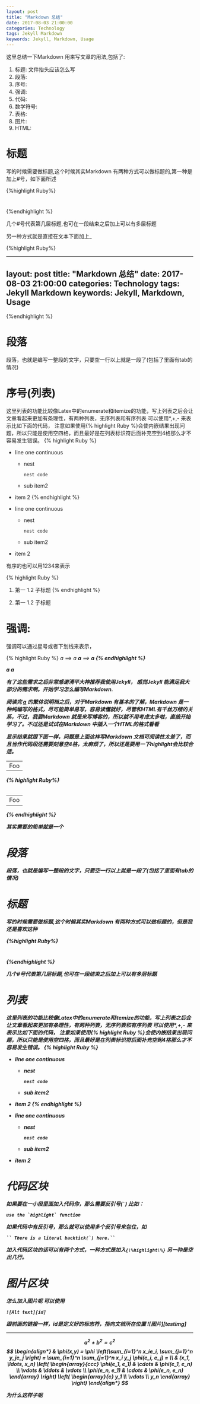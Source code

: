```yaml
---
layout: post
title: "Markdown 总结"
date: 2017-08-03 21:00:00
categories: Technology
tags: Jekyll Markdown
keywords: Jekyll, Markdown, Usage
---
```

    
这里总结一下Markdown 用来写文章的用法,包括了:

1. 标题: 文件抬头应该怎么写
2. 段落: 
3. 序号: 
4. 强调:
5. 代码:
6. 数学符号:
7. 表格: 
8. 图片:
9. HTML:


# 标题

写的时候需要做标题,这个时候其实Markdown 有两种方式可以做标题的,第一种是加上#号，如下面所述

{%highlight Ruby%}
#
##
#####
{%endhighlight %}

几个#号代表第几层标题,也可在一段结束之后加上可以有多层标题

另一种方式就是直接在文本下面加上\_

{%highlight Ruby%}

---
layout: post
title: "Markdown 总结"
date: 2017-08-03 21:00:00
categories: Technology
tags: Jekyll Markdown
keywords: Jekyll, Markdown, Usage
---
{%endhighlight %}


# 段落

段落，也就是编写一整段的文字，只要空一行以上就是一段了(包括了里面有tab的情况)

# 序号(列表)

这里列表的功能比较像Latex中的enumerate和itemize的功能，写上列表之后会让文章看起来更加有条理性，有两种列表，无序列表和有序列表
可以使用\*,\+,\- 来表示比如下面的代码， 注意如果使用\{\% highlight Ruby \%\}会使内嵌结果出现问题，所以只能是使用空四格，而且最好是在列表标识符后面补充空到4格那么才不容易发生错误。
{% highlight Ruby %}
*   line one 
    continuous
  
    *   nest 

            nest code

    *   sub item2
*   item 2
{% endhighlight %}

*   line one 
    continuous
  
    *   nest 

            nest code

    *   sub item2
*   item 2

有序的也可以用1234来表示

{% highlight Ruby %}
1. 第一
    1.2 子标题
{% endhighlight %}

1. 第一
    1.2 子标题

# 强调:

强调可以通过星号或者下划线来表示， 

{% highlight Ruby %}
*a* ==> <em> a <em>
**a** ==> <strong> a <strong>
{% endhighlight %}

*a* 
**a**




有了这些需求之后非常感谢清平大神推荐我使用Jekyll， 感觉Jekyll 能满足我大部分的需求啊。开始学习怎么编写Markdown.

阅读完 [a][othree] 的繁体说明档之后，对于Markdown 有基本的了解，Markdown 是一种纯编写的格式，尽可能简单易写，容易读懂就好，尽管和HTML有千丝万缕的关系，不过，我要Markdown 就是来写博客的，所以就不用考虑太多啦，直接开始学习了。不过还是试试在Markdown 中插入一个HTML的格式看看

显示结果就跟下面一样，问题是上面这样写Markdown 文档可阅读性太差了，而且当作代码段还需要刻意空4格，太麻烦了，所以还是要用一下highlight会比较合适。

<table>
    <tr>
        <td>Foo</td>
    <tr>
<table>

{% highlight Ruby%}
<table>
    <tr>
       <td>Foo</td>
    <tr>
<table>
{% endhighlight %}

其实需要的简单就是一个

# 段落

段落，也就是编写一整段的文字，只要空一行以上就是一段了(包括了里面有tab的情况)

# 标题

写的时候需要做标题,这个时候其实Markdown 有两种方式可以做标题的，但是我还是喜欢这种

{%highlight Ruby%}
#
##
#####
{%endhighlight %}

几个#号代表第几层标题,也可在一段结束之后加上可以有多层标题

# 列表

这里列表的功能比较像Latex中的enumerate和itemize的功能，写上列表之后会让文章看起来更加有条理性，有两种列表，无序列表和有序列表
可以使用\*,\+,\- 来表示比如下面的代码， 注意如果使用\{\% highlight Ruby \%\}会使内嵌结果出现问题，所以只能是使用空四格，而且最好是在列表标识符后面补充空到4格那么才不容易发生错误。
{% highlight Ruby %}
*   line one 
    continuous
  
    *   nest 

            nest code

    *   sub item2
*   item 2
{% endhighlight %}

*   line one 
    continuous
  
    *   nest 

            nest code

    *   sub item2
*   item 2

# 代码区块
如果要在一小段里面加入代码你，那么需要反引号(`` ` ``) 比如：

    use the `highlight` function
如果代码中有反引号，那么就可以使用多个反引号来包住，如

    `` There is a literal backtick(`) here.``

加入代码区块的话可以有两个方式，一种方式是加入`{\%highlight\%}` 另一种是空出几行。

# 图片区块
怎么加入图片呢
可以使用

    ![Alt text][id]
跟前面的链接一样，id是定义好的标志符，指向文档所在位置 ![图片][testimg]



* * *

$$a^2+b^2=c^2$$
$$
\begin{align*}
  & \phi(x,y) = \phi \left(\sum_{i=1}^n x_ie_i, \sum_{j=1}^n y_je_j \right)
  = \sum_{i=1}^n \sum_{j=1}^n x_i y_j \phi(e_i, e_j) = \\
  & (x_1, \ldots, x_n) \left( \begin{array}{ccc}
      \phi(e_1, e_1) & \cdots & \phi(e_1, e_n) \\
      \vdots & \ddots & \vdots \\
      \phi(e_n, e_1) & \cdots & \phi(e_n, e_n)
    \end{array} \right)
  \left( \begin{array}{c}
      y_1 \\
      \vdots \\
      y_n
    \end{array} \right)
\end{align*}
$$

为什么这样子呢

[othree]: http://markwodn.tw/#p

